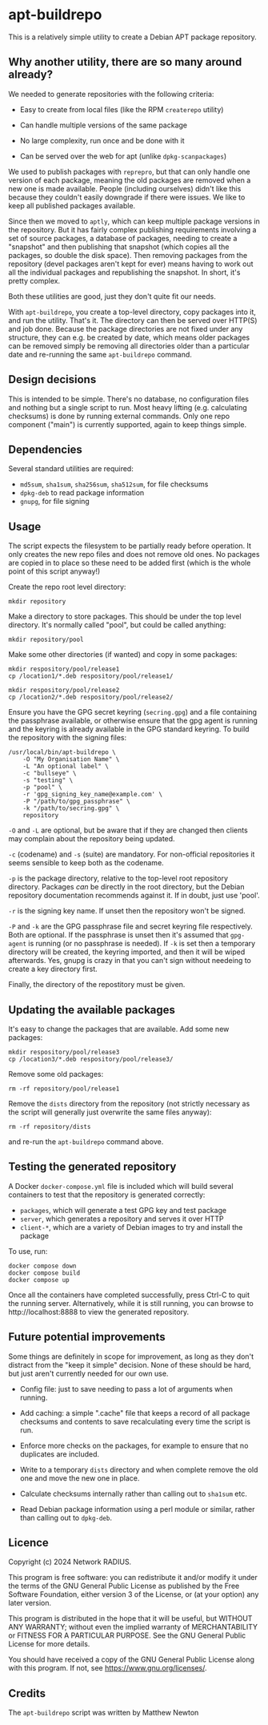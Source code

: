apt-buildrepo
=============

This is a relatively simple utility to create a Debian APT package repository.


Why another utility, there are so many around already?
------------------------------------------------------

We needed to generate repositories with the following criteria:

- Easy to create from local files (like the RPM `createrepo` utility)

- Can handle multiple versions of the same package

- No large complexity, run once and be done with it

- Can be served over the web for apt (unlike `dpkg-scanpackages`)

We used to publish packages with `reprepro`, but that can only handle one
version of each package, meaning the old packages are removed when a new one is
made available. People (including ourselves) didn't like this because they
couldn't easily downgrade if there were issues. We like to keep all published
packages available.

Since then we moved to `aptly`, which can keep multiple package versions in the
repository. But it has fairly complex publishing requirements involving a set
of source packages, a database of packages, needing to create a "snapshot" and
then publishing that snapshot (which copies all the packages, so double the
disk space). Then removing packages from the repository (devel packages aren't
kept for ever) means having to work out all the individual packages and
republishing the snapshot. In short, it's pretty complex.

Both these utilities are good, just they don't quite fit our needs.

With `apt-buildrepo`, you create a top-level directory, copy packages into it,
and run the utility. That's it. The directory can then be served over HTTP(S)
and job done. Because the package directories are not fixed under any
structure, they can e.g. be created by date, which means older packages can be
removed simply be removing all directories older than a particular date and
re-running the same `apt-buildrepo` command.


Design decisions
----------------

This is intended to be simple. There's no database, no configuration files and
nothing but a single script to run. Most heavy lifting (e.g. calculating
checksums) is done by running external commands. Only one repo component
("main") is currently supported, again to keep things simple.


Dependencies
------------

Several standard utilities are required:

- `md5sum`, `sha1sum`, `sha256sum`, `sha512sum`, for file checksums
- `dpkg-deb` to read package information
- `gnupg`, for file signing


Usage
-----

The script expects the filesystem to be partially ready before operation. It
only creates the new repo files and does not remove old ones. No packages are
copied in to place so these need to be added first (which is the whole point of
this script anyway!)

Create the repo root level directory:

    mkdir repository

Make a directory to store packages. This should be under the top level
directory. It's normally called "pool", but could be called anything:

    mkdir repository/pool

Make some other directories (if wanted) and copy in some packages:

    mkdir respository/pool/release1
    cp /location1/*.deb respository/pool/release1/

    mkdir respository/pool/release2
    cp /location2/*.deb respository/pool/release2/

Ensure you have the GPG secret keyring (`secring.gpg`) and a file containing the
passphrase available, or otherwise ensure that the gpg agent is running and the
keyring is already available in the GPG standard keyring. To build the
repository with the signing files:

    /usr/local/bin/apt-buildrepo \
        -O "My Organisation Name" \
        -L "An optional label" \
        -c "bullseye" \
        -s "testing" \
        -p "pool" \
        -r 'gpg_signing_key_name@example.com' \
        -P "/path/to/gpg_passphrase" \
        -k "/path/to/secring.gpg" \
        repository

`-O` and `-L` are optional, but be aware that if they are changed then clients
may complain about the repository being updated.

`-c` (codename) and `-s` (suite) are mandatory. For non-official repositories it
seems sensible to keep both as the codename.

`-p` is the package directory, relative to the top-level root repository
directory. Packages _can_ be directly in the root directory, but the Debian
repository documentation recommends against it. If in doubt, just use 'pool'.

`-r` is the signing key name. If unset then the repository won't be signed.

`-P` and `-k` are the GPG passphrase file and secret keyring file respectively.
Both are optional. If the passphrase is unset then it's assumed that `gpg-agent`
is running (or no passphrase is needed). If `-k` is set then a temporary
directory will be created, the keyring imported, and then it will be wiped
afterwards. Yes, gnupg is crazy in that you can't sign without needeing to
create a key directory first.

Finally, the directory of the repostitory must be given.


Updating the available packages
-------------------------------

It's easy to change the packages that are available. Add some new packages:

    mkdir respository/pool/release3
    cp /location3/*.deb respository/pool/release3/

Remove some old packages:

    rm -rf repository/pool/release1

Remove the `dists` directory from the repository (not strictly necessary as the
script will generally just overwrite the same files anyway):

    rm -rf repository/dists

and re-run the `apt-buildrepo` command above.


Testing the generated repository
--------------------------------

A Docker `docker-compose.yml` file is included which will build several
containers to test that the repository is generated correctly:

- `packages`, which will generate a test GPG key and test package
- `server`, which generates a repository and serves it over HTTP
- `client-*`, which are a variety of Debian images to try and install the package

To use, run:

    docker compose down
    docker compose build
    docker compose up

Once all the containers have completed successfully, press Ctrl-C to quit the
running server. Alternatively, while it is still running, you can browse to
http://localhost:8888 to view the generated repository.


Future potential improvements
-----------------------------

Some things are definitely in scope for improvement, as long as they don't
distract from the "keep it simple" decision. None of these should be hard, but
just aren't currently needed for our own use.

- Config file: just to save needing to pass a lot of arguments when running.

- Add caching: a simple ".cache" file that keeps a record of all package
  checksums and contents to save recalculating every time the script is run.

- Enforce more checks on the packages, for example to ensure that no duplicates
  are included.

- Write to a temporary `dists` directory and when complete remove the old one
  and move the new one in place.

- Calculate checksums internally rather than calling out to `sha1sum` etc.

- Read Debian package information using a perl module or similar, rather than
  calling out to `dpkg-deb`.


Licence
-------

Copyright (c) 2024 Network RADIUS.

This program is free software: you can redistribute it and/or
modify it under the terms of the GNU General Public License as
published by the Free Software Foundation, either version 3 of
the License, or (at your option) any later version.

This program is distributed in the hope that it will be useful,
but WITHOUT ANY WARRANTY; without even the implied warranty of
MERCHANTABILITY or FITNESS FOR A PARTICULAR PURPOSE.  See the
GNU General Public License for more details.

You should have received a copy of the GNU General Public License
along with this program.  If not, see <https://www.gnu.org/licenses/>.


Credits
-------

The `apt-buildrepo` script was written by Matthew Newton
